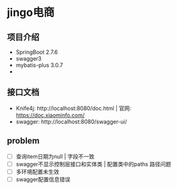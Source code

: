 # jingo电商

## 项目介绍

- SpringBoot 2.7.6
- swagger3 
- mybatis-plus 3.0.7
- 

## 接口文档
- Knife4j: http://localhost:8080/doc.html   |  官网: https://doc.xiaominfo.com/
- swagger: http://localhost:8080/swagger-ui/

## problem
- [ ] 查询item日期为null   | 字段不一致
- [ ] swagger不显示控制层接口和实体类 |  配置类中的paths 路径问题
- [ ] 多环境配置未生效
- [ ] swagger配置信息错误